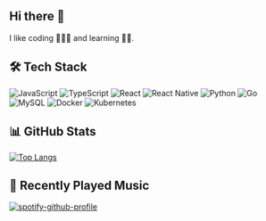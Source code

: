 ## Hi there 👋

I like coding 👩🏻‍💻 and learning 🧠🤖.

## 🛠 Tech Stack
<div align="left">
  <img src="https://img.shields.io/badge/JavaScript-F7DF1E?style=for-the-badge&logo=javascript&logoColor=black" alt="JavaScript"> 
  <img src="https://img.shields.io/badge/TypeScript-3178C6?style=for-the-badge&logo=typescript&logoColor=white" alt="TypeScript"> 
  <img src="https://img.shields.io/badge/React-20232A?style=for-the-badge&logo=react&logoColor=61DAFB" alt="React"> 
  <img src="https://img.shields.io/badge/React_Native-20232A?style=for-the-badge&logo=react&logoColor=61DAFB" alt="React Native"> 
  <img src="https://img.shields.io/badge/Python-3776AB?style=for-the-badge&logo=python&logoColor=white" alt="Python"> 
  <img src="https://img.shields.io/badge/Go-00ADD8?style=for-the-badge&logo=go&logoColor=white" alt="Go"> 
  <img src="https://img.shields.io/badge/MySQL-4479A1?style=for-the-badge&logo=mysql&logoColor=white" alt="MySQL"> 
  <img src="https://img.shields.io/badge/Docker-2496ED?style=for-the-badge&logo=docker&logoColor=white" alt="Docker"> 
  <img src="https://img.shields.io/badge/Kubernetes-326CE5?style=for-the-badge&logo=kubernetes&logoColor=white" alt="Kubernetes">
</div>

## 📊 GitHub Stats

[![Top Langs](https://github-readme-stats.vercel.app/api/top-langs/?username=charmaine-kwok&layout=compact)](https://github.com/anuraghazra/github-readme-stats)

## 🎵 Recently Played Music

[![spotify-github-profile](https://spotify-github-profile.kittinanx.com/api/view?uid=mainekwok97&cover_image=true&theme=default&show_offline=false&background_color=121212&interchange=false)](https://github.com/kittinan/spotify-github-profile) 
